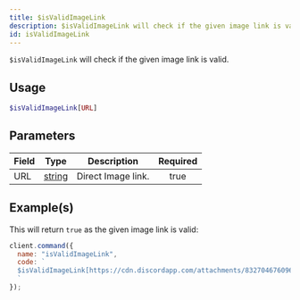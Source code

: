 ```yaml
---
title: $isValidImageLink
description: $isValidImageLink will check if the given image link is valid.
id: isValidImageLink
---
```


`$isValidImageLink` will check if the given image link is valid.

## Usage

```php
$isValidImageLink[URL]
```

## Parameters

| Field | Type                                                                                              | Description        | Required |
| ----- | ------------------------------------------------------------------------------------------------- | ------------------ | :------: |
| URL   | [string](https://developer.mozilla.org/en-US/docs/Web/JavaScript/Reference/Global_Objects/String) | Direct Image link. |   true   |

## Example(s)

This will return `true` as the given image link is valid:

```javascript
client.command({
  name: "isValidImageLink",
  code: `
  $isValidImageLink[https://cdn.discordapp.com/attachments/832704676096245800/1058914808109486221/Screenshot_2022-12-31_at_8.08.57_PM.png]
  `
});
```
